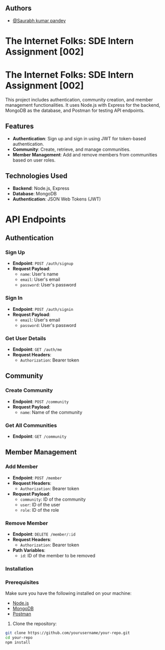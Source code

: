 
## Authors

- [@Saurabh kumar pandey](https://github.com/saurabh175/Internetfolks_assignment)


# The Internet Folks: SDE Intern Assignment [002]


# The Internet Folks: SDE Intern Assignment [002]

This project includes authentication, community creation, and member management functionalities. It uses Node.js with Express for the backend, MongoDB as the database, and Postman for testing API endpoints.

## Features

- **Authentication**: Sign up and sign in using JWT for token-based authentication.
- **Community**: Create, retrieve, and manage communities.
- **Member Management**: Add and remove members from communities based on user roles.

## Technologies Used

- **Backend**: Node.js, Express
- **Database**: MongoDB
- **Authentication**: JSON Web Tokens (JWT)


# API Endpoints

## Authentication

### Sign Up

- **Endpoint**: `POST /auth/signup`
- **Request Payload**:
  - `name`: User's name
  - `email`: User's email
  - `password`: User's password

### Sign In

- **Endpoint**: `POST /auth/signin`
- **Request Payload**:
  - `email`: User's email
  - `password`: User's password

### Get User Details

- **Endpoint**: `GET /auth/me`
- **Request Headers**:
  - `Authorization`: Bearer token

## Community

### Create Community

- **Endpoint**: `POST /community`
- **Request Payload**:
  - `name`: Name of the community

### Get All Communities

- **Endpoint**: `GET /community`

## Member Management

### Add Member

- **Endpoint**: `POST /member`
- **Request Headers**:
  - `Authorization`: Bearer token
- **Request Payload**:
  - `community`: ID of the community
  - `user`: ID of the user
  - `role`: ID of the role

### Remove Member

- **Endpoint**: `DELETE /member/:id`
- **Request Headers**:
  - `Authorization`: Bearer token
- **Path Variables**:
  - `id`: ID of the member to be removed




### Installation


### Prerequisites

Make sure you have the following installed on your machine:

- [Node.js](https://nodejs.org/)
- [MongoDB](https://www.mongodb.com/try/download/community)
- [Postman](https://www.postman.com/)

1. Clone the repository:

```bash
git clone https://github.com/yourusername/your-repo.git
cd your-repo
npm install
